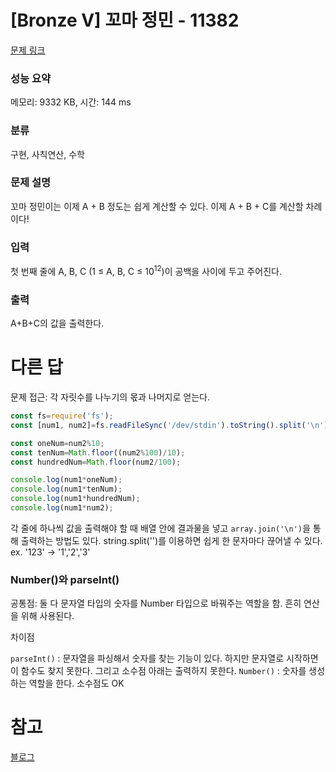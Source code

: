# [Bronze V] 꼬마 정민 - 11382 

[문제 링크](https://www.acmicpc.net/problem/11382) 

### 성능 요약

메모리: 9332 KB, 시간: 144 ms

### 분류

구현, 사칙연산, 수학

### 문제 설명

<p>꼬마 정민이는 이제 A + B 정도는 쉽게 계산할 수 있다. 이제 A + B + C를 계산할 차례이다!</p>

### 입력 

 <p>첫 번째 줄에 A, B, C (1 ≤ A, B, C ≤ 10<sup>12</sup>)이 공백을 사이에 두고 주어진다.</p>

### 출력 

 <p>A+B+C의 값을 출력한다.</p>

# 다른 답
문제 접근: 각 자릿수를 나누기의 몫과 나머지로 얻는다.
```javascript
const fs=require('fs');
const [num1, num2]=fs.readFileSync('/dev/stdin').toString().split('\n').map(Number);

const oneNum=num2%10;
const tenNum=Math.floor((num2%100)/10);
const hundredNum=Math.floor(num2/100);

console.log(num1*oneNum);
console.log(num1*tenNum);
console.log(num1*hundredNum);
console.log(num1*num2);
```

각 줄에 하나씩 값을 출력해야 할 때 배열 안에 결과물을 넣고 `array.join('\n')`을 통해 출력하는 방법도 있다.
string.split('')를 이용하면 쉽게 한 문자마다 끊어낼 수 있다.
ex. '123' → '1','2','3'

### Number()와 parseInt()

공통점: 둘 다 문자열 타입의 숫자를 Number 타입으로 바꿔주는 역할을 함. 흔히 연산을 위해 사용된다.

차이점

`parseInt()` : 문자열을 파싱해서 숫자를 찾는 기능이 있다. 하지만 문자열로 시작하면 이 함수도 찾지 못한다. 그리고 소수점 아래는 출력하지 못한다.
`Number()` : 숫자를 생성하는 역할을 한다. 소수점도 OK

# 참고
[블로그](https://velog.io/@wiostz98kr/%EB%B0%B1%EC%A4%80-2588%EB%B2%88-%EA%B3%B1%EC%85%88)
